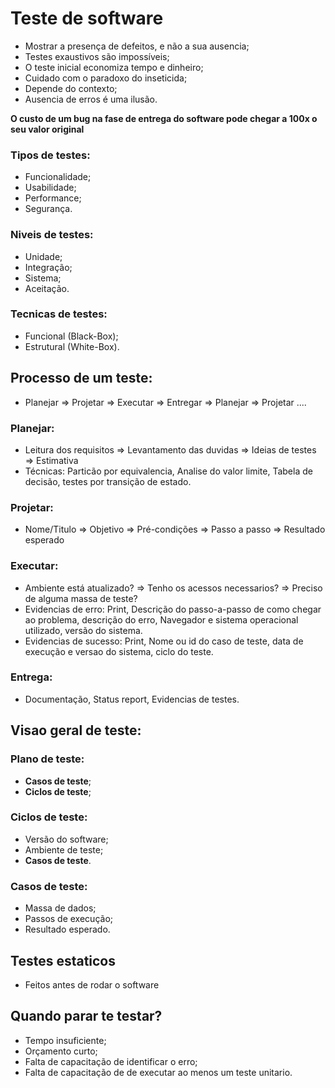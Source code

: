 # Teste de software

- Mostrar a presença de defeitos, e não a sua ausencia;  
- Testes exaustivos são impossíveis;  
- O teste inicial economiza tempo e dinheiro;  
- Cuidado com o paradoxo do inseticida;  
- Depende do contexto;  
- Ausencia de erros é uma ilusão.

**O custo de um bug na fase de entrega do software pode chegar a 100x o seu valor original**

### Tipos de testes:
- Funcionalidade;  
- Usabilidade;  
- Performance;  
- Segurança.

### Niveis de testes:
- Unidade;  
- Integração;  
- Sistema;  
- Aceitação.

### Tecnicas de testes:
- Funcional (Black-Box);  
- Estrutural (White-Box).

## Processo de um teste:
- Planejar => Projetar => Executar => Entregar => Planejar => Projetar ....

### Planejar:
- Leitura dos requisitos => Levantamento das duvidas => Ideias de testes => Estimativa
- Técnicas: Particão por equivalencia, Analise do valor limite, Tabela de decisão, testes por transição de estado.

### Projetar:
- Nome/Titulo => Objetivo => Pré-condições => Passo a passo => Resultado esperado

### Executar:
- Ambiente está atualizado? => Tenho os acessos necessarios? => Preciso de alguma massa de teste?
- Evidencias de erro: Print, Descrição do passo-a-passo de como chegar ao problema, descrição do erro, Navegador e sistema operacional utilizado, versão do sistema.
- Evidencias de sucesso: Print, Nome ou id do caso de teste, data de execução e versao do sistema, ciclo do teste.

### Entrega:
- Documentação, Status report, Evidencias de testes.

## Visao geral de teste:
### Plano de teste:
- **Casos de teste**;  
- **Ciclos de teste**;  

### Ciclos de teste:
- Versão do software;  
- Ambiente de teste;
- **Casos de teste**.

### Casos de teste:
- Massa de dados;  
- Passos de execução;  
- Resultado esperado.


## Testes estaticos
- Feitos antes de rodar o software

## Quando parar te testar?
- Tempo insuficiente;  
- Orçamento curto;  
- Falta de capacitação de identificar o erro;  
- Falta de capacitação de de executar ao menos um teste unitario.